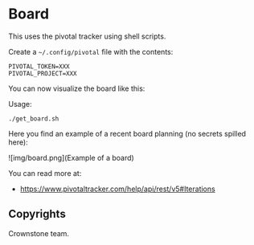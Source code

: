 # Board

This uses the pivotal tracker using shell scripts.

Create a `~/.config/pivotal` file with the contents:

```
PIVOTAL_TOKEN=XXX
PIVOTAL_PROJECT=XXX
```

You can now visualize the board like this:

Usage:

```
./get_board.sh
```

Here you find an example of a recent board planning (no secrets spilled here):

![img/board.png](Example of a board)

You can read more at:

* https://www.pivotaltracker.com/help/api/rest/v5#Iterations

## Copyrights

Crownstone team.


